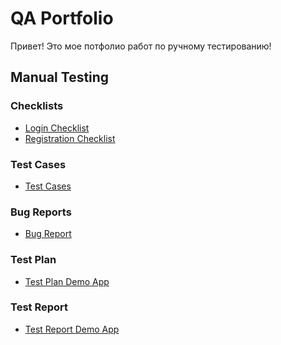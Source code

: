 # QA Portfolio

Привет! 
Это мое потфолио работ по ручному тестированию!

## Manual Testing

### Checklists
- [Login Checklist](Manual-Testing/Checklists/login_checklist.xlsx)
- [Registration Checklist](Manual-Testing/Checklists/registration_checklist.xlsx)

### Test Cases
- [Test Cases ](Manual-Testing/Test-Cases/test_cases.xlsx)

### Bug Reports
- [Bug Report ](Manual-Testing/Bug-Reports/bug_report.pdf)

### Test Plan
- [Test Plan Demo App](Manual-Testing/Test-Plan/testplan.demo.app.docx)

### Test Report
- [Test Report Demo App](Manual-Testing/Test-Report/testreport.demo.app.pdf)

